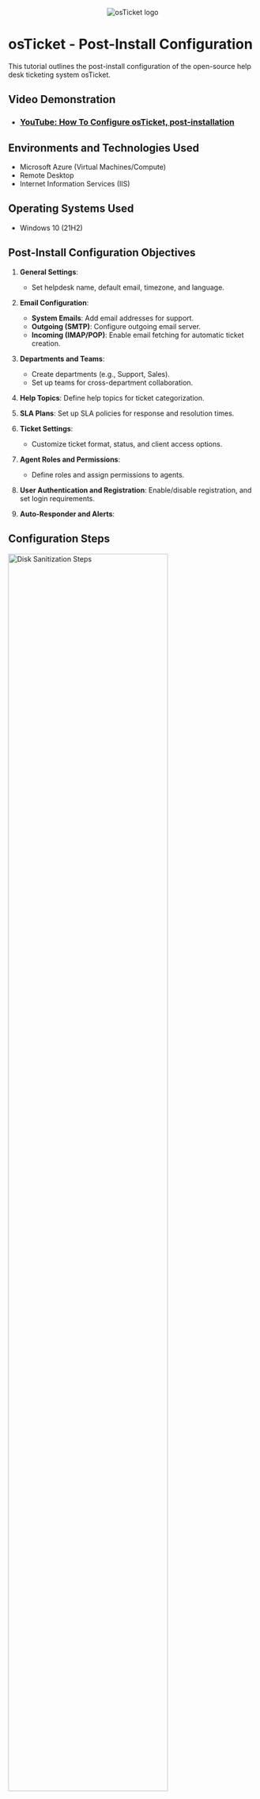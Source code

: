 <p align="center">
<img src="https://i.imgur.com/Clzj7Xs.png" alt="osTicket logo"/>
</p>

<h1>osTicket - Post-Install Configuration</h1>
This tutorial outlines the post-install configuration of the open-source help desk ticketing system osTicket.<br />


<h2>Video Demonstration</h2>

- ### [YouTube: How To Configure osTicket, post-installation](https://www.youtube.com/watch?v=doTWdYMsmjA)

<h2>Environments and Technologies Used</h2>

- Microsoft Azure (Virtual Machines/Compute)
- Remote Desktop
- Internet Information Services (IIS)

<h2>Operating Systems Used </h2>

- Windows 10</b> (21H2)

<h2>Post-Install Configuration Objectives</h2>

<ol><li><p><strong>General Settings</strong>:</p><ul><li>Set helpdesk name, default email, timezone, and language.</li></ul></li><li><p><strong>Email Configuration</strong>:</p><ul><li><strong>System Emails</strong>: Add email addresses for support.</li><li><strong>Outgoing (SMTP)</strong>: Configure outgoing email server.</li><li><strong>Incoming (IMAP/POP)</strong>: Enable email fetching for automatic ticket creation.</li></ul></li><li><p><strong>Departments and Teams</strong>:</p><ul><li>Create departments (e.g., Support, Sales).</li><li>Set up teams for cross-department collaboration.</li></ul></li><li><p><strong>Help Topics</strong>: Define help topics for ticket categorization.</p></li><li><p><strong>SLA Plans</strong>: Set up SLA policies for response and resolution times.</p></li><li><p><strong>Ticket Settings</strong>:</p><ul><li>Customize ticket format, status, and client access options.</li></ul></li><li><p><strong>Agent Roles and Permissions</strong>:</p><ul><li>Define roles and assign permissions to agents.</li></ul></li><li><p><strong>User Authentication and Registration</strong>: Enable/disable registration, and set login requirements.</p></li><li><p><strong>Auto-Responder and Alerts</strong>:</p></li></ol>

<h2>Configuration Steps</h2>

<p>
<img src="https://i.imgur.com/DJmEXEB.png" height="80%" width="80%" alt="Disk Sanitization Steps"/>
</p>
<p>
Lorem ipsum dolor sit amet, consectetur adipiscing elit, sed do eiusmod tempor incididunt ut labore et dolore magna aliqua. Ut enim ad minim veniam, quis nostrud exercitation ullamco laboris nisi ut aliquip ex ea commodo consequat. Duis aute irure dolor in reprehenderit in voluptate velit esse cillum dolore eu fugiat nulla pariatur.
</p>
<br />

<p>
<img src="https://i.imgur.com/DJmEXEB.png" height="80%" width="80%" alt="Disk Sanitization Steps"/>
</p>
<p>
Lorem ipsum dolor sit amet, consectetur adipiscing elit, sed do eiusmod tempor incididunt ut labore et dolore magna aliqua. Ut enim ad minim veniam, quis nostrud exercitation ullamco laboris nisi ut aliquip ex ea commodo consequat. Duis aute irure dolor in reprehenderit in voluptate velit esse cillum dolore eu fugiat nulla pariatur.
</p>
<br />

<p>
<img src="https://i.imgur.com/DJmEXEB.png" height="80%" width="80%" alt="Disk Sanitization Steps"/>
</p>
<p>
Lorem ipsum dolor sit amet, consectetur adipiscing elit, sed do eiusmod tempor incididunt ut labore et dolore magna aliqua. Ut enim ad minim veniam, quis nostrud exercitation ullamco laboris nisi ut aliquip ex ea commodo consequat. Duis aute irure dolor in reprehenderit in voluptate velit esse cillum dolore eu fugiat nulla pariatur.
</p>
<br />
